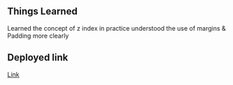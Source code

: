 ## Things Learned ##
Learned the concept of z index in practice
understood the use of margins & Padding more clearly

## Deployed link ##
[Link](https://project-neo-7.netlify.app/)